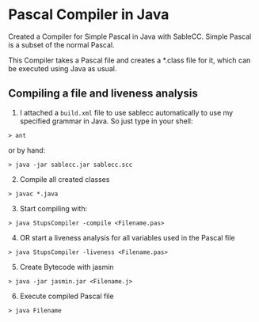 # Pascal Compiler in Java

Created a Compiler for Simple Pascal in Java with SableCC. Simple Pascal is a subset of the normal Pascal.

This Compiler takes a Pascal file and creates a *.class file for it, which can be executed using Java as usual.

## Compiling a file and liveness analysis

1. I attached a ```build.xml``` file to use sablecc automatically to use my specified grammar in Java. So just type in your shell: 

  ```> ant```
  
  or by hand:
  
  ```> java -jar sablecc.jar sablecc.scc```

2. Compile all created classes

  ```> javac *.java```

3. Start compiling with:

  ```> java StupsCompiler -compile <Filename.pas>```

4. OR start a liveness analysis for all variables used in the Pascal file

  ```> java StupsCompiler -liveness <Filename.pas>```

5. Create Bytecode with jasmin
 
  ```> java -jar jasmin.jar <Filename.j>```

6. Execute compiled Pascal file

  ```> java Filename```
